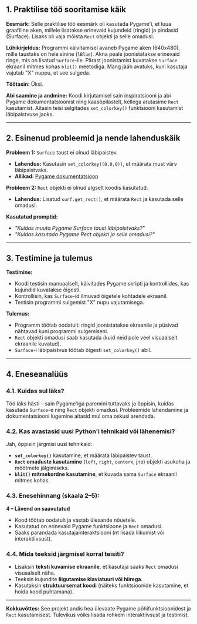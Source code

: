 ## **1. Praktilise töö sooritamise käik**
**Eesmärk:**
Selle praktilise töö eesmärk oli kasutada Pygame'i, et luua graafiline aken, millele lisatakse erinevaid kujundeid (ringid) ja pindasid (Surface). Lisaks oli vaja mõista `Rect` objekti ja selle omadusi.

**Lühikirjeldus:**
Programmi käivitamisel avaneb Pygame aken (640x480), mille taustaks on hele sinine (`lBlue`). Akna peale joonistatakse erinevaid ringe, mis on lisatud `Surface`-ile. Pärast joonistamist kuvatakse `Surface` ekraanil mitmes kohas `blit()` meetodiga.
Mäng jääb avatuks, kuni kasutaja vajutab "X" nuppu, et see sulgeda.

**Töötasin:** Üksi.

**Abi saamine ja andmine:** Koodi kirjutamisel sain inspiratsiooni ja abi Pygame dokumentatsioonist ning kaasõpilastelt, kellega arutasime `Rect` kasutamist. Aitasin teisi selgitades `set_colorkey()` funktsiooni kasutamist läbipaistvuse jaoks.

---

## **2. Esinenud probleemid ja nende lahenduskäik**
**Probleem 1:** `Surface` taust ei olnud läbipaistev.
- **Lahendus:** Kasutasin `set_colorkey((0,0,0))`, et määrata must värv läbipaistvaks.
- **Allikad:** [Pygame dokumentatsioon](https://www.pygame.org/docs/)

**Probleem 2:** `Rect` objekti ei olnud algselt koodis kasutatud.
- **Lahendus:** Lisatud `surf.get_rect()`, et määrata `Rect` ja kasutada selle omadusi.

**Kasutatud promptid:**
- *"Kuidas muuta Pygame Surface taust läbipaistvaks?"*
- *"Kuidas kasutada Pygame Rect objekti ja selle omadusi?"*

---

## **3. Testimine ja tulemus**
**Testimine:**
- Koodi testisin manuaalselt, käivitades Pygame skripti ja kontrollides, kas kujundid kuvatakse õigesti.
- Kontrollisin, kas `Surface`-id ilmuvad õigetele kohtadele ekraanil.
- Testisin programmi sulgemist "X" nupu vajutamisega.

**Tulemus:**
- Programm töötab oodatult: ringid joonistatakse ekraanile ja püsivad nähtavad kuni programmi sulgemiseni.
- `Rect` objekti omadusi saab kasutada (kuid neid pole veel visuaalselt ekraanile kuvatud).
- `Surface`-i läbipaistvus töötab õigesti `set_colorkey()` abil.

---

## **4. Eneseanalüüs**
### **4.1. Kuidas sul läks?**
Töö läks hästi – sain Pygame'iga paremini tuttavaks ja õppisin, kuidas kasutada `Surface`-e ning `Rect` objekti omadusi. Probleemide lahendamine ja dokumentatsiooni lugemine aitasid mul oma oskusi arendada.

### **4.2. Kas avastasid uusi Python'i tehnikaid või lähenemisi?**
Jah, õppisin järgmisi uusi tehnikaid:
- **`set_colorkey()`** kasutamine, et määrata läbipaistev taust.
- **`Rect` omaduste kasutamine** (`left`, `right`, `centerx`, jne) objekti asukoha ja mõõtmete jälgimiseks.
- **`blit()` mitmekordne kasutamine**, et kuvada sama `Surface` ekraanil mitmes kohas.

### **4.3. Enesehinnang (skaala 2–5):**
**4 – Lävend on saavutatud**
- Kood töötab oodatult ja vastab ülesande nõuetele.
- Kasutatud on erinevaid Pygame funktsioone ja `Rect` omadusi.
- Saaks parandada kasutajainteraktsiooni (nt lisada liikumist või interaktiivsust).

### **4.4. Mida teeksid järgmisel korral teisiti?**
- Lisaksin **teksti kuvamise ekraanile**, et kasutaja saaks `Rect` omadusi visuaalselt näha.
- Teeksin kujundite **liigutamise klaviatuuri või hiirega**.
- Kasutaksin **struktuursemat koodi** (näiteks funktsioonide kasutamine, et hoida kood puhtamana).

---

**Kokkuvõttes:** See projekt andis hea ülevaate Pygame põhifunktsioonidest ja `Rect` kasutamisest. Tulevikus võiks lisada rohkem interaktiivsust ja testimist. 

